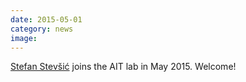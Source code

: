 ```yaml
---
date: 2015-05-01
category: news
image: 
---
```


[Stefan Stevšić](/people/stevsics) joins the AIT lab in May 2015. Welcome!
